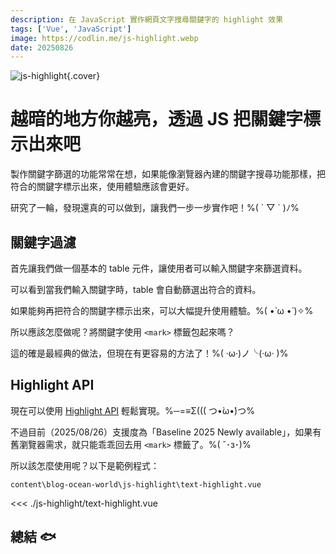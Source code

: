 ```yaml
---
description: 在 JavaScript 實作網頁文字搜尋關鍵字的 highlight 效果
tags: ['Vue', 'JavaScript']
image: https://codlin.me/js-highlight.webp
date: 20250826
---
```


<script setup>
  import FilterTable from './js-highlight/filter-table.vue'
  import TextHighlight from './js-highlight/text-highlight.vue'
</script>

![js-highlight](/js-highlight.webp){.cover}

# 越暗的地方你越亮，透過 JS 把關鍵字標示出來吧

製作關鍵字篩選的功能常常在想，如果能像瀏覽器內建的關鍵字搜尋功能那樣，把符合的關鍵字標示出來，使用體驗應該會更好。

研究了一輪，發現還真的可以做到，讓我們一步一步實作吧！%( ´ ▽ ` )ﾉ%

## 關鍵字過濾

首先讓我們做一個基本的 table 元件，讓使用者可以輸入關鍵字來篩選資料。

<filter-table />

可以看到當我們輸入關鍵字時，table 會自動篩選出符合的資料。

如果能夠再把符合的關鍵字標示出來，可以大幅提升使用體驗。%( •̀ ω •́ )✧%

所以應該怎麼做呢？將關鍵字使用 `<mark>` 標籤包起來嗎？

這的確是最經典的做法，但現在有更容易的方法了！%( ‧ω‧)ノ╰(‧ω‧ )%

## Highlight API

現在可以使用 [Highlight API](https://developer.mozilla.org/en-US/docs/Web/API/Highlight) 輕鬆實現。%─=≡Σ((( つ•̀ω•́)つ%

不過目前（2025/08/26）支援度為「Baseline 2025 Newly available」，如果有舊瀏覽器需求，就只能乖乖回去用 `<mark>` 標籤了。%( ˘･з･)%

所以該怎麼使用呢？以下是範例程式：

`content\blog-ocean-world\js-highlight\text-highlight.vue`

<<< ./js-highlight/text-highlight.vue

<text-highlight />

## 總結 🐟
